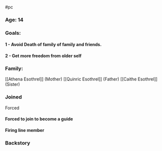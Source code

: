 #pc 
### Age: 14
### Goals:
#### 1 - Avoid Death of family of family and friends.
#### 2 - Get more freedom from older self

### Family: 
[[Athena Esothrel]] (Mother)
[[Quinric Esothrel]] (Father)
[[Caithe Esothrel]] (Sister)

### Joined
Forced
#### Forced to join to become a guide
#### Firing line member

### Backstory